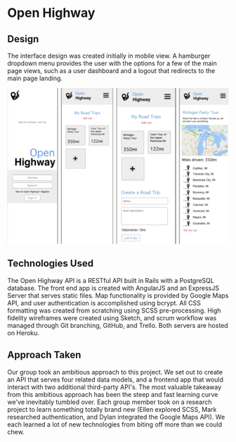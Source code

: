 <h1>Open Highway</h1>
<h2>Design</h2>
<p>The interface design was created initially in mobile view. A hamburger dropdown menu provides the user with the options for a few of the main page views, such as a user dashboard and a logout that redirects to the main page landing.</p>
<img src="public/img/wireframes.png">
<h2>Technologies Used</h2>
<p>The Open Highway API is a RESTful API built in Rails with a PostgreSQL database. The front end app is created with AngularJS and an ExpressJS Server that serves static files. Map functionality is provided by Google Maps API, and user authentication is accomplished using bcrypt. All CSS formatting was created from scratching using SCSS pre-processing. High fidelity wireframes were created using Sketch, and scrum workflow was managed through Git branching, GitHub, and Trello. Both servers are hosted on Heroku.</p>
<h2>Approach Taken</h2>
<p>Our group took an ambitious approach to this project. We set out to create an API that serves four related data models, and a frontend app that would interact with two additional third-party API's. The most valuable takeaway from this ambitious approach has been the steep and fast learning curve we've inevitably tumbled over. Each group member took on a research project to learn something totally brand new (Ellen explored SCSS, Mark researched authentication, and Dylan integrated the Google Maps API). We each learned a lot of new technologies from biting off more than we could chew. </p>
